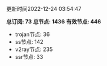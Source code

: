 更新时间2022-12-24 03:54:47

**总订阅: 73**
**总节点: 1436**
**有效节点: 446**
- trojan节点: 36
- ss节点: 142
- v2ray节点: 235
- ssr节点: 33
